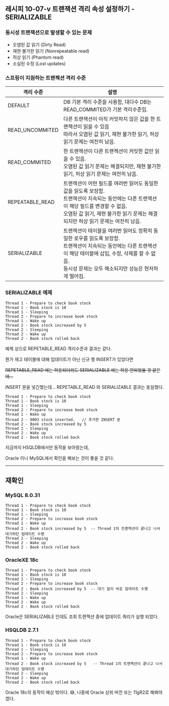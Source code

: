 ## 레시피 10-07-v 트랜잭션 격리 속성 설정하기 - SERIALIZABLE

### 동시성 트랜잭션으로 발생할 수 있는 문제

* 오염된 값 읽기 (Dirty Read)
* 재현 불가한 읽기 (Nonrepeatable read)
* 허상 읽기 (Phantom read)
* 소실된 수정 (Lost updates)



### 스프링이 지원하는 트랜젝션 격리 수준

| 격리 수준       | 설명                                                         |
| --------------- | ------------------------------------------------------------ |
| DEFAULT         | DB 기본 격리 수준을 사용함, 대다수 DB는 READ_COMMITED가 기본 격리수준임. |
| READ_UNCOMMITED | 다른 트랜잭션이 아직 커밋하지 않은 값을 한 트랜잭션이 읽을 수 있음<br />따라서 오염된 값 읽기, 재현 불가한 읽기, 허상 읽기 문제는 여전히 남음. |
| READ_COMMITED   | 한 트랜잭션이 다른 트랜잭션이 커밋한 값만 읽을 수 있음.<br />오염된 값 읽기 문제는 해결되지만, 재현 불가한 읽기, 허상 읽기 문제는 여전히 남음. |
| REPEATABLE_READ | 트랜잭션이 어떤 필드를 여러번 읽어도 동일한 값을 읽도록 보장함.<br />트랜잭션이 지속되는 동안에는 다른 트랜잭션이 해당 필드를 변경할 수 없음.<br />오염된 값 읽기, 재현 불가한 읽기 문제는 해결되지만 허상 읽기 문제는 여전히 남음. |
| SERIALIZABLE    | 트랜잭션이 테이블을 여러번 읽어도 정확히 동일한 로우를 읽도록 보장함.<br />트랜잭션이 지속되는 동안에는 다른 트랜잭션이 해당 테이블에 삽입, 수정, 삭제를 할 수 없음.<br />동시성 문제는 모두 해소되지만 성능은 현저하게 떨어짐. |



### SERIALIZABLE 예제

```
Thread 1 - Prepare to check book stock
Thread 1 - Book stock is 10
Thread 1 - Sleeping
Thread 2 - Prepare to increase book stock
Thread 1 - Wake up
Thread 2 - Book stock increased by 5
Thread 2 - Sleeping
Thread 2 - Wake up
Thread 2 - Book stock rolled back
```

예제 상으로 REPETABLE_READ 격리수준과 결과는 같다.

뭔가 재고 테이블에 대해 업데이트가 아닌 신규 행 INSERT가 있었다면 

~~REPETABLE_READ 에는 허용되더라도 SERIALIZABLE 에는 허용 안되었을 것 같은데...~~

INSERT 문을 넣긴했는데... REPETABLE_READ 와 SERIALIZABLE  결과는 동일했다.

```
Thread 1 - Prepare to check book stock
Thread 1 - Book stock is 10
Thread 1 - Sleeping
Thread 2 - Prepare to increase book stock
Thread 1 - Wake up
Thread 2 - 0003 stock inserted.   // 추가한 INSERT 문
Thread 2 - Book stock increased by 5
Thread 2 - Sleeping
Thread 2 - Wake up
Thread 2 - Book stock rolled back
```

지금까지 HSQLDB에서만 동작을 보아왔는데, 

Oracle 이나 MySQL에서 확인을 해보는 것이 좋을 것 같다.





---

## 재확인

### MySQL 8.0.31

```
Thread 1 - Prepare to check book stock
Thread 1 - Book stock is 10
Thread 1 - Sleeping
Thread 2 - Prepare to increase book stock
Thread 1 - Wake up
Thread 2 - Book stock increased by 5  -- Thread 1의 트랜젝션이 끝나고 나서 대기하던 업데이트 수행
Thread 2 - Sleeping
Thread 2 - Wake up
Thread 2 - Book stock rolled back
```



### OracleXE 18c

```
Thread 1 - Prepare to check book stock
Thread 1 - Book stock is 10
Thread 1 - Sleeping
Thread 2 - Prepare to increase book stock
Thread 2 - Book stock increased by 5  -- 대기 없이 바로 업데이트 수행
Thread 2 - Sleeping
Thread 1 - Wake up
Thread 2 - Wake up
Thread 2 - Book stock rolled back
```

Oracle은 SERIALIZABLE 인데도 조회 트랜젝션 중에 업데이트 쿼리가 실행 되었다.



### HSQLDB 2.7.1

```
Thread 1 - Prepare to check book stock
Thread 1 - Book stock is 10
Thread 1 - Sleeping
Thread 2 - Prepare to increase book stock
Thread 1 - Wake up
Thread 2 - Book stock increased by 5   -- Thread 1의 트랜젝션이 끝나고 나서 대기하던 업데이트 수행
Thread 2 - Sleeping
Thread 2 - Wake up
Thread 2 - Book stock rolled back
```



Oracle 18c의 동작이 예상 밖이다. 😅, 나중에 Oracle 상위 버전 또는 11gR2로 해봐야겠다.
